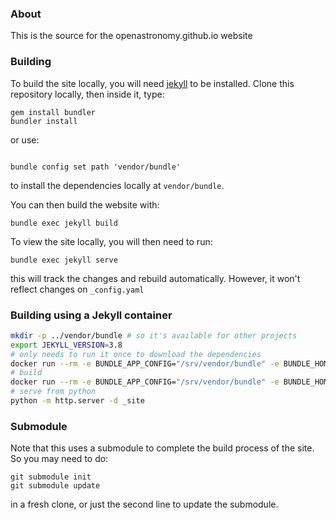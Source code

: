 ### About

This is the source for the openastronomy.github.io website

### Building

To build the site locally, you will need [jekyll](https://jekyllrb.com) to be installed.
Clone this repository locally, then inside it, type:

```shell
gem install bundler
bundler install
```
or use:

```shell

bundle config set path 'vendor/bundle'

```

to install the dependencies locally at `vendor/bundle`.

You can then build the website with:

```shell
bundle exec jekyll build
```

To view the site locally, you will then need to run:

```shell
bundle exec jekyll serve
```

this will track the changes and rebuild automatically. However, it won't reflect changes on `_config.yaml` 


### Building using a Jekyll container

```bash
mkdir -p ../vendor/bundle # so it's available for other projects
export JEKYLL_VERSION=3.8
# only needs to run it once to download the dependencies
docker run --rm -e BUNDLE_APP_CONFIG="/srv/vendor/bundle" -e BUNDLE_HOME="/srv/vendor/bundle" -e BUNDLE_PATH="/srv/vendor/bundle" --volume="$PWD:/srv/jekyll" --volume="$PWD/../vendor:/srv/vendor" -it jekyll/jekyll:$JEKYLL_VERSION  bundle install
# build
docker run --rm -e BUNDLE_APP_CONFIG="/srv/vendor/bundle" -e BUNDLE_HOME="/srv/vendor/bundle" -e BUNDLE_PATH="/srv/vendor/bundle" --volume="$PWD:/srv/jekyll" --volume="$PWD/../vendor:/srv/vendor" -it jekyll/jekyll:$JEKYLL_VERSION  bundle exec jekyll build
# serve from python
python -m http.server -d _site
```

### Submodule

Note that this uses a submodule to complete the build process of the site.  So you may need to do:

```shell
git submodule init
git submodule update
```
in a fresh clone, or just the second line to update the submodule.
